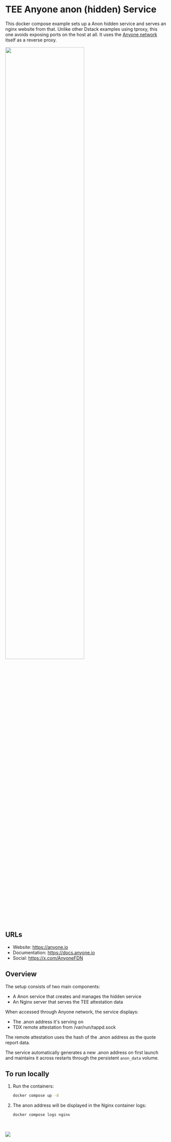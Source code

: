 # TEE Anyone anon (hidden) Service

This docker compose example sets up a Anon hidden service and serves an nginx website from that. Unlike other Dstack examples using tproxy, this one avoids exposing ports on the host at all. It uses the [Anyone network](https://www.anyone.io/) itself as a reverse proxy.

<img src="https://github.com/user-attachments/assets/109efef7-a2b3-4ff9-8764-1233af841cf9" style="width:70%; height:auto;">

## URLs

 * Website:           https://anyone.io
 * Documentation:     https://docs.anyone.io
 * Social:            https://x.com/AnyoneFDN

## Overview

The setup consists of two main components:
- A Anon service that creates and manages the hidden service
- An Nginx server that serves the TEE attestation data

When accessed through Anyone network, the service displays:
- The .anon address it's serving on
- TDX remote attestation from /var/run/tappd.sock

The remote attestation uses the hash of the .anon address as the quote report data.

The service automatically generates a new .anon address on first launch and maintains it across restarts through the persistent `anon_data` volume.

## To run locally

1. Run the containers:
   ```bash
   docker compose up -d
   ```
2. The anon address will be displayed in the Nginx container logs:
   ```bash
   docker compose logs nginx
   ```

<br>

[![](https://cloud.phala.network/deploy-button.svg)](https://cloud.phala.network/templates/anyone-anon-service)
